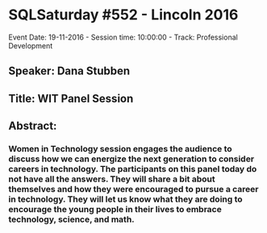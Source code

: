 # SQLSaturday #552 - Lincoln 2016
Event Date: 19-11-2016 - Session time: 10:00:00 - Track: Professional Development
## Speaker: Dana Stubben
## Title: WIT Panel Session
## Abstract:
### Women in Technology session engages the audience to discuss how we can energize the next generation to consider careers in technology. The participants on this panel today do not have all the answers.  They will share a bit about themselves and how they were encouraged to pursue a career in technology.  They will let us know what they are doing to encourage the young people in their lives to embrace technology, science, and math.
